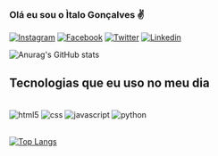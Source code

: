 
### Olá eu sou o Ìtalo Gonçalves ✌️

[![Instagram](https://img.shields.io/badge/Instagram-E4405F?style=for-the-badge&logo=instagram&logoColor=white)](https://www.instagram.com/yatowalker/) 
[![Facebook](https://img.shields.io/badge/Facebook-1877F2?style=for-the-badge&logo=facebook&logoColor=white)](https://www.facebook.com/ItaloAssis007/)
[![Twitter](https://img.shields.io/badge/Twitter-1DA1F2?style=for-the-badge&logo=twitter&logoColor=white)](https://mobile.twitter.com/Lawlietkkj)
[![Linkedin](https://img.shields.io/badge/LinkedIn-0077B5?style=for-the-badge&logo=linkedin&logoColor=white)](https://www.linkedin.com/in/italo-gon%C3%A7alves-b7995723b/)

![Anurag's GitHub stats](https://github-readme-stats.vercel.app/api?username=devItaloG&show_icons=true&theme=dracula)

## Tecnologias que eu uso no meu dia 

<div style="display: inline_block;"><br/>
    <img align="center" alt="html5" src="https://img.shields.io/badge/HTML5-E34F26?style=for-the-badge&logo=html5&logoColor=white"/>
    <img align="center" alt="css" src="https://img.shields.io/badge/CSS3-1572B6?style=for-the-badge&logo=css3&logoColor=white"/>
    <img align="center" alt="javascript" src="https://img.shields.io/badge/JavaScript-F7DF1E?style=for-the-badge&logo=javascript&logoColor=black"/>
    <img align="center" alt="python" src="https://img.shields.io/badge/Python-14354C?style=for-the-badge&logo=python&logoColor=white"/>
</div><br/>

[![Top Langs](https://github-readme-stats.vercel.app/api/top-langs/?username=devItaloG&layout=compact)](https://github.com/anuraghazra/github-readme-stats)

